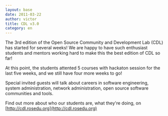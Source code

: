 ```yaml
--- 
layout: base
date: 2011-03-22
author: victor
title: CDL v3.0
category: en
---
```

The 3rd edition of the Open Source Community and Development Lab (CDL) has started for several weeks! We are happy to have such enthusiast students and mentors working hard to make this the best edition of CDL so far!

At this point, the students attented 5 courses with hackaton session for the last five weeks, and we still have four more weeks to go!

Special invited guests will talk about careers in software engineering, system administration, network administration, open source software communities and tools. 


Find out more about who our students are, what they're doing, on [http://cdl.rosedu.org](http://cdl.rosedu.org)
